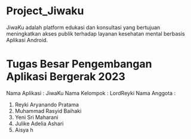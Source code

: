 # Project_Jiwaku
JiwaKu adalah platform edukasi dan konsultasi yang bertujuan meningkatkan akses publik terhadap layanan kesehatan mental berbasis Aplikasi Android.


# Tugas Besar Pengembangan Aplikasi Bergerak 2023

Nama Aplikasi  : JiwaKu
Nama Kelompok  : LordReyki
Nama Anggota   :

1. Reyki Aryanando Pratama
2. Muhammad Rasyid Baihaki
3. Yeni Sri Maharani
4. Julike Adelia Ashari
5. Aisya h 
